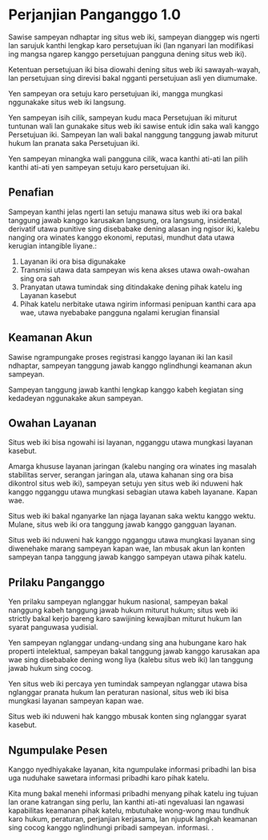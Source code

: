 # Perjanjian Panganggo 1.0

Sawise sampeyan ndhaptar ing situs web iki, sampeyan dianggep wis ngerti lan sarujuk kanthi lengkap karo persetujuan iki (lan nganyari lan modifikasi ing mangsa ngarep kanggo persetujuan pangguna dening situs web iki).

Ketentuan persetujuan iki bisa diowahi dening situs web iki sawayah-wayah, lan persetujuan sing direvisi bakal ngganti persetujuan asli yen diumumake.

Yen sampeyan ora setuju karo persetujuan iki, mangga mungkasi nggunakake situs web iki langsung.

Yen sampeyan isih cilik, sampeyan kudu maca Persetujuan iki miturut tuntunan wali lan gunakake situs web iki sawise entuk idin saka wali kanggo Persetujuan iki. Sampeyan lan wali bakal nanggung tanggung jawab miturut hukum lan pranata saka Persetujuan iki.

Yen sampeyan minangka wali pangguna cilik, waca kanthi ati-ati lan pilih kanthi ati-ati yen sampeyan setuju karo persetujuan iki.

## Penafian

Sampeyan kanthi jelas ngerti lan setuju manawa situs web iki ora bakal tanggung jawab kanggo karusakan langsung, ora langsung, insidental, derivatif utawa punitive sing disebabake dening alasan ing ngisor iki, kalebu nanging ora winates kanggo ekonomi, reputasi, mundhut data utawa kerugian intangible liyane.:

1. Layanan iki ora bisa digunakake
1. Transmisi utawa data sampeyan wis kena akses utawa owah-owahan sing ora sah
1. Pranyatan utawa tumindak sing ditindakake dening pihak katelu ing Layanan kasebut
1. Pihak katelu nerbitake utawa ngirim informasi penipuan kanthi cara apa wae, utawa nyebabake pangguna ngalami kerugian finansial

## Keamanan Akun

Sawise ngrampungake proses registrasi kanggo layanan iki lan kasil ndhaptar, sampeyan tanggung jawab kanggo nglindhungi keamanan akun sampeyan.

Sampeyan tanggung jawab kanthi lengkap kanggo kabeh kegiatan sing kedadeyan nggunakake akun sampeyan.

## Owahan Layanan

Situs web iki bisa ngowahi isi layanan, ngganggu utawa mungkasi layanan kasebut.

Amarga khususe layanan jaringan (kalebu nanging ora winates ing masalah stabilitas server, serangan jaringan ala, utawa kahanan sing ora bisa dikontrol situs web iki), sampeyan setuju yen situs web iki nduweni hak kanggo ngganggu utawa mungkasi sebagian utawa kabeh layanane. Kapan wae.

Situs web iki bakal nganyarke lan njaga layanan saka wektu kanggo wektu. Mulane, situs web iki ora tanggung jawab kanggo gangguan layanan.

Situs web iki nduweni hak kanggo ngganggu utawa mungkasi layanan sing diwenehake marang sampeyan kapan wae, lan mbusak akun lan konten sampeyan tanpa tanggung jawab kanggo sampeyan utawa pihak katelu.

## Prilaku Panganggo

Yen prilaku sampeyan nglanggar hukum nasional, sampeyan bakal nanggung kabeh tanggung jawab hukum miturut hukum; situs web iki strictly bakal kerjo bareng karo sawijining kewajiban miturut hukum lan syarat panguwasa yudisial.

Yen sampeyan nglanggar undang-undang sing ana hubungane karo hak properti intelektual, sampeyan bakal tanggung jawab kanggo karusakan apa wae sing disebabake dening wong liya (kalebu situs web iki) lan tanggung jawab hukum sing cocog.

Yen situs web iki percaya yen tumindak sampeyan nglanggar utawa bisa nglanggar pranata hukum lan peraturan nasional, situs web iki bisa mungkasi layanan sampeyan kapan wae.

Situs web iki nduweni hak kanggo mbusak konten sing nglanggar syarat kasebut.

## Ngumpulake Pesen

Kanggo nyedhiyakake layanan, kita ngumpulake informasi pribadhi lan bisa uga nuduhake sawetara informasi pribadhi karo pihak katelu.

Kita mung bakal menehi informasi pribadhi menyang pihak katelu ing tujuan lan orane katrangan sing perlu, lan kanthi ati-ati ngevaluasi lan ngawasi kapabilitas keamanan pihak katelu, mbutuhake wong-wong mau tundhuk karo hukum, peraturan, perjanjian kerjasama, lan njupuk langkah keamanan sing cocog kanggo nglindhungi pribadi sampeyan. informasi. .
